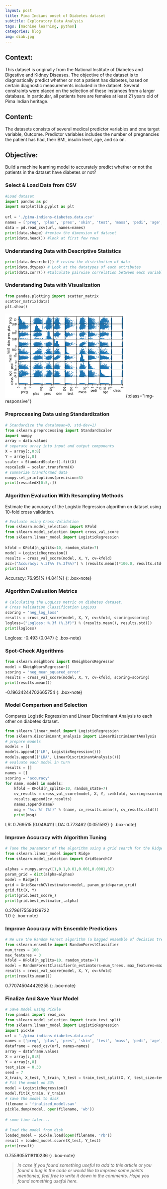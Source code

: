 ```yaml
---
layout: post
title: Pima Indians onset of Diabetes dataset
subtitle: Exploratory Data Analysis
tags: [machine learning, python]
categories: blog
img: diab.jpg
---
```


## Context:
This dataset is originally from the National Institute of Diabetes and Digestive and Kidney Diseases. The objective of the dataset is to diagnostically predict whether or not a patient has diabetes, based on certain diagnostic measurements included in the dataset. Several constraints were placed on the selection of these instances from a larger database. In particular, all patients here are females at least 21 years old of Pima Indian heritage.

## Content:
The datasets consists of several medical predictor variables and one target variable, Outcome. Predictor variables includes the number of pregnancies the patient has had, their BMI, insulin level, age, and so on.

## Objective:
Build a machine learning model to accurately predict whether or not the patients in the dataset have diabetes or not?

### Select & Load Data from CSV  

```python
#Load dataset
import pandas as pd
import matplotlib.pyplot as plt

url = './pima-indians-diabetes.data.csv'
names = ['preg', 'plas', 'pres', 'skin', 'test', 'mass', 'pedi', 'age', 'class']
data = pd.read_csv(url, names=names)
print(data.shape) #review the dimension of dataset
print(data.head()) #look at first few rows
```
### Understanding Data with Descriptive Statistics  

```python
print(data.describe()) # review the distribution of data
print(data.dtypes) # Look at the datatypes of each attributes
print(data.corr()) #Calculate pairwise correlation between each variables
```
### Understanding Data with Visualization  

```python
from pandas.plotting import scatter_matrix
scatter_matrix(data)
plt.show()
```
![Plot](/assets/img/diabetes.png){:class="img-responsive"}

### Preprocessing Data using Standardization  

```python
# Standardize the data(mean=0, std-dev=1)
from sklearn.preprocessing import StandardScaler
import numpy
array = data.values
# separate array into input and output components
X = array[:,0:8]
Y = array[:,8]
scaler = StandardScaler().fit(X)
rescaledX = scaler.transform(X)
# summarize transformed data
numpy.set_printoptions(precision=3)
print(rescaledX[0:5,:])
```
### Algorithm Evaluation With Resampling Methods  
Estimate the accuracy of the Logistic Regression algorithm on dataset using 10-fold cross validation.

```python
# Evaluate using Cross-Validation
from sklearn.model_selection import KFold
from sklearn.model_selection import cross_val_score
from sklearn.linear_model import LogisticRegression

kfold = KFold(n_splits=10, random_state=7)
model = LogisticRegression()
results = cross_val_score(model, X, Y, cv=kfold)
acc=("Accuracy: %.3f%% (%.3f%%)") % (results.mean()*100.0, results.std()*100.0)
print(acc)
```
Accuracy: 76.951% (4.841%)
{: .box-note}

### Algorithm Evaluation Metrics  

```python
# Calculating the LogLoss metric on diabetes dataset.
# Cross Validation Classification LogLoss
scoring = 'neg_log_loss'
results = cross_val_score(model, X, Y, cv=kfold, scoring=scoring)
logloss=("Logloss: %.3f (%.3f)") % (results.mean(), results.std())
print(logloss)
```
Logloss: -0.493 (0.047)
{: .box-note}

### Spot-Check Algorithms  

```python
from sklearn.neighbors import KNeighborsRegressor
model = KNeighborsRegressor()
scoring = 'neg_mean_squared_error'
results = cross_val_score(model, X, Y, cv=kfold, scoring=scoring)
print(results.mean())
```
-0.19634244702665754
{: .box-note}

### Model Comparison and Selection  
Compares Logistic Regression and Linear Discriminant Analysis to each other on diabetes dataset.

```python
from sklearn.linear_model import LogisticRegression
from sklearn.discriminant_analysis import LinearDiscriminantAnalysis
# prepare models
models = []
models.append(('LR', LogisticRegression()))
models.append(('LDA', LinearDiscriminantAnalysis()))
# evaluate each model in turn
results = []
names = []
scoring = 'accuracy'
for name, model in models:
	kfold = KFold(n_splits=10, random_state=7)
	cv_results = cross_val_score(model, X, Y, cv=kfold, scoring=scoring)
	results.append(cv_results)
	names.append(name)
	msg = "%s: %f (%f)" % (name, cv_results.mean(), cv_results.std())
	print(msg)
```
LR: 0.769515 (0.048411)
LDA: 0.773462 (0.051592)
{: .box-note}

### Improve Accuracy with Algorithm Tuning  

```python
# Tune the parameter of the algorithm using a grid search for the Ridge Regression algorithm on dataset.
from sklearn.linear_model import Ridge
from sklearn.model_selection import GridSearchCV

alphas = numpy.array([1,0.1,0.01,0.001,0.0001,0])
param_grid = dict(alpha=alphas)
model = Ridge()
grid = GridSearchCV(estimator=model, param_grid=param_grid)
grid.fit(X, Y)
print(grid.best_score_)
print(grid.best_estimator_.alpha)
```
0.2796175593129722  
1.0
{: .box-note}

### Improve Accuracy with Ensemble Predictions  

```python
# We use the Random Forest algorithm (a bagged ensemble of decision trees) on the dataset.
from sklearn.ensemble import RandomForestClassifier
num_trees = 100
max_features = 3
kfold = KFold(n_splits=10, random_state=7)
model = RandomForestClassifier(n_estimators=num_trees, max_features=max_features)
results = cross_val_score(model, X, Y, cv=kfold)
print(results.mean())
```
0.770745044429255
{: .box-note}

### Finalize And Save Your Model  

```python
# Save model using Pickle
from pandas import read_csv
from sklearn.model_selection import train_test_split
from sklearn.linear_model import LogisticRegression
import pickle
url = "./pima-indians-diabetes.data.csv"
names = ['preg', 'plas', 'pres', 'skin', 'test', 'mass', 'pedi', 'age', 'class']
dataframe = read_csv(url, names=names)
array = dataframe.values
X = array[:,0:8]
Y = array[:,8]
test_size = 0.33
seed = 7
X_train, X_test, Y_train, Y_test = train_test_split(X, Y, test_size=test_size, random_state=seed)
# Fit the model on 33%
model = LogisticRegression()
model.fit(X_train, Y_train)
# save the model to disk
filename = 'finalized_model.sav'
pickle.dump(model, open(filename, 'wb'))

# some time later...

# load the model from disk
loaded_model = pickle.load(open(filename, 'rb'))
result = loaded_model.score(X_test, Y_test)
print(result)
```
0.7559055118110236
{: .box-note}


> _In case if you found something useful to add to this article or you found a bug in the code or would like to improve some points mentioned, feel free to write it down in the comments. Hope you found something useful here._
